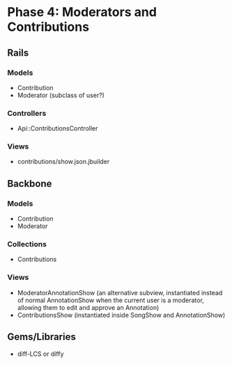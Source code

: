 # Phase 4: Moderators and Contributions

## Rails
### Models
* Contribution
* Moderator (subclass of user?)

### Controllers
* Api::ContributionsController

### Views
* contributions/show.json.jbuilder

## Backbone
### Models
* Contribution
* Moderator

### Collections
* Contributions

### Views
* ModeratorAnnotationShow (an alternative subview, instantiated instead of normal AnnotationShow when the current user is a moderator, allowing them to edit and approve an Annotation)
* ContributionsShow (instantiated inside SongShow and AnnotationShow)

## Gems/Libraries
* diff-LCS or diffy
